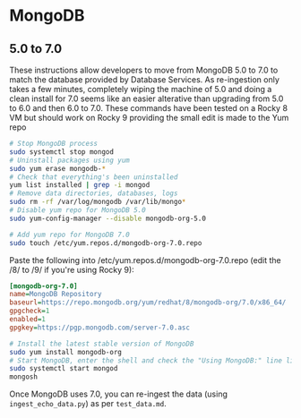 # MongoDB

## 5.0 to 7.0
These instructions allow developers to move from MongoDB 5.0 to 7.0 to match the database provided by Database Services. As re-ingestion only takes a few minutes, completely wiping the machine of 5.0 and doing a clean install for 7.0 seems like an easier alterative than upgrading from 5.0 to 6.0 and then 6.0 to 7.0. These commands have been tested on a Rocky 8 VM but should work on Rocky 9 providing the small edit is made to the Yum repo

```bash
# Stop MongoDB process
sudo systemctl stop mongod
# Uninstall packages using yum
sudo yum erase mongodb-*
# Check that everything's been uninstalled
yum list installed | grep -i mongod
# Remove data directories, databases, logs
sudo rm -rf /var/log/mongodb /var/lib/mongo*
# Disable yum repo for MongoDB 5.0
sudo yum-config-manager --disable mongodb-org-5.0

# Add yum repo for MongoDB 7.0
sudo touch /etc/yum.repos.d/mongodb-org-7.0.repo
```
Paste the following into /etc/yum.repos.d/mongodb-org-7.0.repo (edit the /8/ to /9/ if you're using Rocky 9):

```ini
[mongodb-org-7.0]
name=MongoDB Repository
baseurl=https://repo.mongodb.org/yum/redhat/8/mongodb-org/7.0/x86_64/
gpgcheck=1
enabled=1
gpgkey=https://pgp.mongodb.com/server-7.0.asc
```
```bash
# Install the latest stable version of MongoDB
sudo yum install mongodb-org
# Start MongoDB, enter the shell and check the "Using MongoDB:" line lists a version 7.x.x
sudo systemctl start mongod
mongosh
```

Once MongoDB uses 7.0, you can re-ingest the data (using `ingest_echo_data.py`) as per `test_data.md`.
